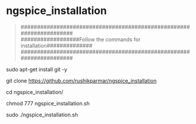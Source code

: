 # ngspice_installation

>####################################################################  
>##################Follow the commands for installation##############
>####################################################################  

sudo apt-get install git -y

git clone https://github.com/rushikparmar/ngspice_installation

cd ngspice_installation/

chmod 777 ngspice_installation.sh
 
sudo ./ngspice_installation.sh
